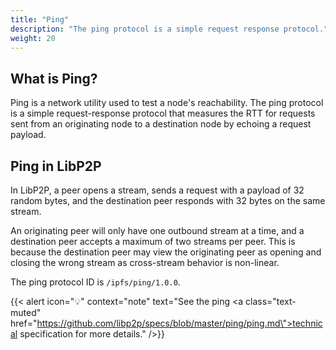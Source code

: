 ```yaml
---
title: "Ping"
description: "The ping protocol is a simple request response protocol."
weight: 20
---
```


## What is Ping?

Ping is a network utility used to test a node's reachability.
The ping protocol is a simple request-response protocol that measures the RTT
for requests sent from an originating node to a destination node by echoing
a request payload.

## Ping in LibP2P

In LibP2P, a peer opens a stream, sends a request with a payload of 32 random bytes,
and the destination peer responds with 32 bytes on the same stream.

An originating peer will only have one outbound stream at a time, and a destination peer
accepts a maximum of two streams per peer. This is because the destination peer may view
the originating peer as opening and closing the wrong stream as cross-stream behavior is
non-linear.

The ping protocol ID is `/ipfs/ping/1.0.0`.

{{< alert icon="💡" context="note" text="See the ping <a class=\"text-muted\" href=\"https://github.com/libp2p/specs/blob/master/ping/ping.md\">technical specification</a> for more details." />}}
